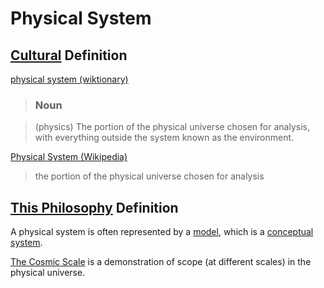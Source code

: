 # Physical System

## [Cultural](./culture.md) Definition

<a href="http://en.wiktionary.org/wiki/physical_system" target="_blank">physical system (wiktionary)</a>

> ### Noun

> (physics) The portion of the physical universe chosen for analysis, with everything outside the system known as the environment.

<a href="http://en.wikipedia.org/wiki/Physical_system" target="_blank">Physical System (Wikipedia)</a>

> the portion of the physical universe chosen for analysis

## [This Philosophy](./this-philosophy.md) Definition

A physical system is often represented by a [model](./model.md), which is a [conceptual system](./conceptual-system.md).

<a href="http://cosmicscale.appspot.com/index.html" target="_blank">
The Cosmic Scale</a> is a demonstration of scope (at different scales) in the physical universe.
